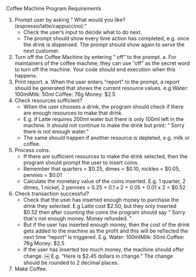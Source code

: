 Coffee Machine Program Requirements
1. Prompt user by asking “ What would you like? (espresso/latte/cappuccino):” 
    * Check the user’s input to decide what to do next. 
    * The prompt should show every time action has completed, e.g. once the drink is dispensed. The prompt should show again to serve the next customer. 
2. Turn off the Coffee Machine by entering “ off” to the prompt. 
a. For maintainers of the coffee machine, they can use “off” as the secret word to turn off
the machine. Your code should end execution when this happens.
3. Print report.
a. When the user enters “report” to the prompt, a report should be generated that shows the current resource values. e.g.Water: 100mlMilk: 50ml
        Coffee: 76g
        Money: $2.5
4. Check resources sufficient? 
    * When the user chooses a drink, the program should check if there are enough resources to make that drink. 
    * E.g. if Latte requires 200ml water but there is only 100ml left in the machine. It should not continue to make the drink but print: “ Sorry there is not enough water.” 
    * The same should happen if another resource is depleted, e.g. milk or coffee. 
5. Process coins. 
    * If there are sufficient resources to make the drink selected, then the program should prompt the user to insert coins. 
    * Remember that quarters = $0.25, dimes = $0.10, nickles = $0.05, pennies = $0.01 
    * Calculate the monetary value of the coins inserted. E.g. 1 quarter, 2 dimes, 1 nickel, 2 pennies = 0.25 + 0.1 x 2 + 0.05 + 0.01 x 2 = $0.52 
6. Check transaction successful? 
    * Check that the user has inserted enough money to purchase the drink they selected. E.g Latte cost $2.50, but they only inserted $0.52 then after counting the coins the program should say “ Sorry that's not enough money. Money refunded. ”. 
    * But if the user has inserted enough money, then the cost of the drink gets added to the machine as the profit and this will be reflected the next time “report” is triggered. E.g. Water: 100mlMilk: 50ml Coffee: 76g Money: $2.5 
    * If the user has inserted too much money, the machine should offer change. 
￼
E.g. “Here is $2.45 dollars in change.” The change should be rounded to 2 decimal places.
7. Make Coffee.